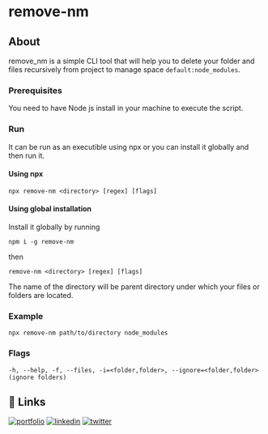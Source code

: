 # remove-nm

## About

remove_nm is a simple CLI tool that will help you to delete your folder and files recursively from project to manage space `default:node_modules`.

### Prerequisites

You need to have Node js install in your machine to execute the script.

### Run

It can be run as an executible using npx or you can install it globally and then run it.

#### Using npx

```
npx remove-nm <directory> [regex] [flags]
```

#### Using global installation

Install it globally by running

```
npm i -g remove-nm
```

then

```
remove-nm <directory> [regex] [flags]
```

The name of the directory will be parent directory under which your files or folders are located.

### Example

`npx remove-nm path/to/directory node_modules`

### Flags

`-h, --help, -f, --files, -i=<folder,folder>, --ignore=<folder,folder> (ignore folders)`

## 🔗 Links

[![portfolio](https://img.shields.io/badge/my_portfolio-000?style=for-the-badge&logo=ko-fi&logoColor=white)](https://loushik.dev/)
[![linkedin](https://img.shields.io/badge/linkedin-0A66C2?style=for-the-badge&logo=linkedin&logoColor=white)](https://linkedin.com/in/loushik/)
[![twitter](https://img.shields.io/badge/twitter-1DA1F2?style=for-the-badge&logo=twitter&logoColor=white)](https://twitter.com/loushikgiri1)
